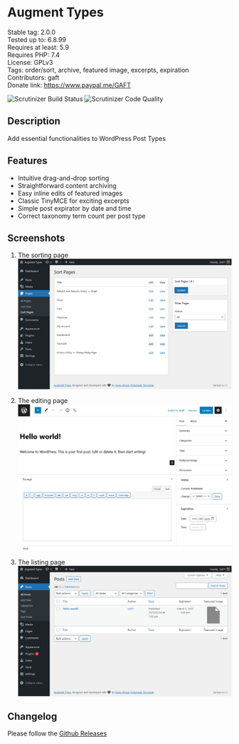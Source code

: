 # Augment Types

Stable tag: 2.0.0  
Tested up to: 6.8.99  
Requires at least: 5.9  
Requires PHP: 7.4  
License: GPLv3  
Tags: order/sort, archive, featured image, excerpts, expiration  
Contributors: gaft  
Donate link: https://www.paypal.me/GAFT

![Scrutinizer Build Status](https://scrutinizer-ci.com/g/kermage/augment-types/badges/build.png) ![Scrutinizer Code Quality](https://scrutinizer-ci.com/g/kermage/augment-types/badges/quality-score.png)

## Description

Add essential functionalities to WordPress Post Types

## Features

- Intuitive drag-and-drop sorting
- Straightforward content archiving
- Easy inline edits of featured images
- Classic TinyMCE for exciting excerpts
- Simple post expirator by date and time
- Correct taxonomy term count per post type

## Screenshots

1. The sorting page
   ![The sorting page](.wporg/screenshot-1.png)

2. The editing page
   ![The editing page](.wporg/screenshot-2.png)

3. The listing page
   ![The listing page](.wporg/screenshot-3.png)

## Changelog

Please follow the [Github Releases](https://github.com/kermage/augment-types/releases)
